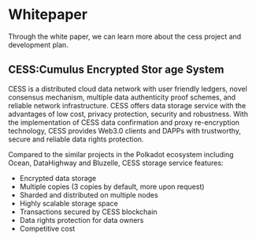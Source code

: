 # Whitepaper
Through the white paper, we can learn more about the cess project and development plan.

## CESS:Cumulus Encrypted Stor age System  
CESS is a distributed cloud data network with user friendly ledgers, novel consensus mechanism, multiple data authenticity proof schemes, and reliable network infrastructure. CESS offers data storage service with the advantages of low cost, privacy protection, security and robustness. With the implementation of CESS data confirmation and proxy re-encryption technology, CESS provides Web3.0 clients and DAPPs with trustworthy, secure and reliable data rights protection. 

Compared to the similar projects in the Polkadot ecosystem including Ocean, DataHighway and Bluzelle, CESS storage service features:

* Encrypted data storage
* Multiple copies (3 copies by default, more upon request)
* Sharded and distributed on multiple nodes
* Highly scalable storage space
* Transactions secured by CESS blockchain
* Data rights protection for data owners
* Competitive cost
